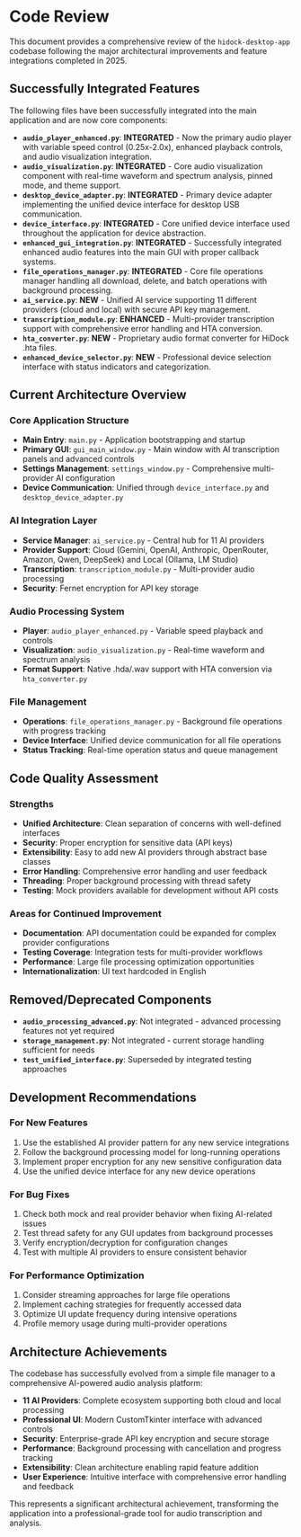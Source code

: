 # Code Review

This document provides a comprehensive review of the `hidock-desktop-app` codebase following the major architectural improvements and feature integrations completed in 2025.

## Successfully Integrated Features

The following files have been successfully integrated into the main application and are now core components:

- **`audio_player_enhanced.py`**: **INTEGRATED** - Now the primary audio player with variable speed control (0.25x-2.0x), enhanced playback controls, and audio visualization integration.
- **`audio_visualization.py`**: **INTEGRATED** - Core audio visualization component with real-time waveform and spectrum analysis, pinned mode, and theme support.
- **`desktop_device_adapter.py`**: **INTEGRATED** - Primary device adapter implementing the unified device interface for desktop USB communication.
- **`device_interface.py`**: **INTEGRATED** - Core unified device interface used throughout the application for device abstraction.
- **`enhanced_gui_integration.py`**: **INTEGRATED** - Successfully integrated enhanced audio features into the main GUI with proper callback systems.
- **`file_operations_manager.py`**: **INTEGRATED** - Core file operations manager handling all download, delete, and batch operations with background processing.
- **`ai_service.py`**: **NEW** - Unified AI service supporting 11 different providers (cloud and local) with secure API key management.
- **`transcription_module.py`**: **ENHANCED** - Multi-provider transcription support with comprehensive error handling and HTA conversion.
- **`hta_converter.py`**: **NEW** - Proprietary audio format converter for HiDock .hta files.
- **`enhanced_device_selector.py`**: **NEW** - Professional device selection interface with status indicators and categorization.

## Current Architecture Overview

### Core Application Structure
- **Main Entry**: `main.py` - Application bootstrapping and startup
- **Primary GUI**: `gui_main_window.py` - Main window with AI transcription panels and advanced controls
- **Settings Management**: `settings_window.py` - Comprehensive multi-provider AI configuration
- **Device Communication**: Unified through `device_interface.py` and `desktop_device_adapter.py`

### AI Integration Layer
- **Service Manager**: `ai_service.py` - Central hub for 11 AI providers
- **Provider Support**: Cloud (Gemini, OpenAI, Anthropic, OpenRouter, Amazon, Qwen, DeepSeek) and Local (Ollama, LM Studio)
- **Transcription**: `transcription_module.py` - Multi-provider audio processing
- **Security**: Fernet encryption for API key storage

### Audio Processing System
- **Player**: `audio_player_enhanced.py` - Variable speed playback and controls
- **Visualization**: `audio_visualization.py` - Real-time waveform and spectrum analysis
- **Format Support**: Native .hda/.wav support with HTA conversion via `hta_converter.py`

### File Management
- **Operations**: `file_operations_manager.py` - Background file operations with progress tracking
- **Device Interface**: Unified device communication for all file operations
- **Status Tracking**: Real-time operation status and queue management

## Code Quality Assessment

### Strengths
- **Unified Architecture**: Clean separation of concerns with well-defined interfaces
- **Security**: Proper encryption for sensitive data (API keys)
- **Extensibility**: Easy to add new AI providers through abstract base classes
- **Error Handling**: Comprehensive error handling and user feedback
- **Threading**: Proper background processing with thread safety
- **Testing**: Mock providers available for development without API costs

### Areas for Continued Improvement
- **Documentation**: API documentation could be expanded for complex provider configurations
- **Testing Coverage**: Integration tests for multi-provider workflows
- **Performance**: Large file processing optimization opportunities
- **Internationalization**: UI text hardcoded in English

## Removed/Deprecated Components

- **`audio_processing_advanced.py`**: Not integrated - advanced processing features not yet required
- **`storage_management.py`**: Not integrated - current storage handling sufficient for needs
- **`test_unified_interface.py`**: Superseded by integrated testing approaches

## Development Recommendations

### For New Features
1. Use the established AI provider pattern for any new service integrations
2. Follow the background processing model for long-running operations
3. Implement proper encryption for any new sensitive configuration data
4. Use the unified device interface for any new device operations

### For Bug Fixes
1. Check both mock and real provider behavior when fixing AI-related issues
2. Test thread safety for any GUI updates from background processes
3. Verify encryption/decryption for configuration changes
4. Test with multiple AI providers to ensure consistent behavior

### For Performance Optimization
1. Consider streaming approaches for large file operations
2. Implement caching strategies for frequently accessed data
3. Optimize UI update frequency during intensive operations
4. Profile memory usage during multi-provider operations

## Architecture Achievements

The codebase has successfully evolved from a simple file manager to a comprehensive AI-powered audio analysis platform:

- **11 AI Providers**: Complete ecosystem supporting both cloud and local processing
- **Professional UI**: Modern CustomTkinter interface with advanced controls
- **Security**: Enterprise-grade API key encryption and secure storage
- **Performance**: Background processing with cancellation and progress tracking
- **Extensibility**: Clean architecture enabling rapid feature addition
- **User Experience**: Intuitive interface with comprehensive error handling and feedback

This represents a significant architectural achievement, transforming the application into a professional-grade tool for audio transcription and analysis.
